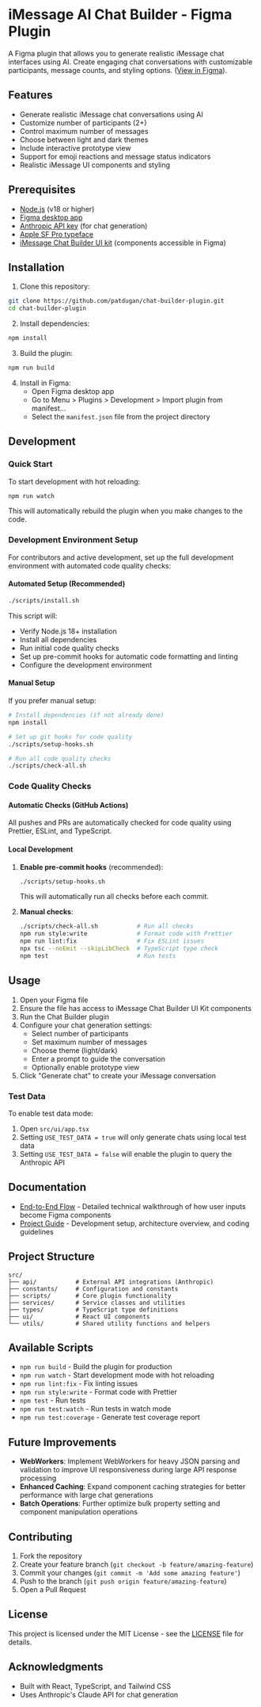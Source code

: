 # iMessage AI Chat Builder - Figma Plugin

A Figma plugin that allows you to generate realistic iMessage chat interfaces using AI. Create engaging chat conversations with customizable participants, message counts, and styling options. ([View in Figma](https://www.figma.com/community/plugin/1519731262843198057/imessage-ai-chat-builder)).

## Features

- Generate realistic iMessage chat conversations using AI
- Customize number of participants (2+)
- Control maximum number of messages
- Choose between light and dark themes
- Include interactive prototype view
- Support for emoji reactions and message status indicators
- Realistic iMessage UI components and styling

## Prerequisites

- [Node.js](https://nodejs.org) (v18 or higher)
- [Figma desktop app](https://figma.com/downloads/)
- [Anthropic API key](https://docs.anthropic.com/en/api/overview) (for chat generation)
- [Apple SF Pro typeface](https://developer.apple.com/fonts/)
- [iMessage Chat Builder UI kit](https://www.figma.com/community/file/1519446101653617639/imessage-chat-builder) (components accessible in Figma)

## Installation

1. Clone this repository:

```bash
git clone https://github.com/patdugan/chat-builder-plugin.git
cd chat-builder-plugin
```

2. Install dependencies:

```bash
npm install
```

3. Build the plugin:

```bash
npm run build
```

4. Install in Figma:
   - Open Figma desktop app
   - Go to Menu > Plugins > Development > Import plugin from manifest...
   - Select the `manifest.json` file from the project directory

## Development

### Quick Start

To start development with hot reloading:

```bash
npm run watch
```

This will automatically rebuild the plugin when you make changes to the code.

### Development Environment Setup

For contributors and active development, set up the full development environment with automated code quality checks:

#### Automated Setup (Recommended)

```bash
./scripts/install.sh
```

This script will:

- Verify Node.js 18+ installation
- Install all dependencies
- Run initial code quality checks
- Set up pre-commit hooks for automatic code formatting and linting
- Configure the development environment

#### Manual Setup

If you prefer manual setup:

```bash
# Install dependencies (if not already done)
npm install

# Set up git hooks for code quality
./scripts/setup-hooks.sh

# Run all code quality checks
./scripts/check-all.sh
```

### Code Quality Checks

#### Automatic Checks (GitHub Actions)

All pushes and PRs are automatically checked for code quality using Prettier, ESLint, and TypeScript.

#### Local Development

1. **Enable pre-commit hooks** (recommended):

   ```bash
   ./scripts/setup-hooks.sh
   ```

   This will automatically run all checks before each commit.

2. **Manual checks**:
   ```bash
   ./scripts/check-all.sh           # Run all checks
   npm run style:write              # Format code with Prettier
   npm run lint:fix                 # Fix ESLint issues
   npx tsc --noEmit --skipLibCheck  # TypeScript type check
   npm test                         # Run tests
   ```

## Usage

1. Open your Figma file
2. Ensure the file has access to iMessage Chat Builder UI Kit components
3. Run the Chat Builder plugin
4. Configure your chat generation settings:
   - Select number of participants
   - Set maximum number of messages
   - Choose theme (light/dark)
   - Enter a prompt to guide the conversation
   - Optionally enable prototype view
5. Click "Generate chat" to create your iMessage conversation

### Test Data

To enable test data mode:

1. Open `src/ui/app.tsx`
2. Setting `USE_TEST_DATA = true` will only generate chats using local test data
3. Setting `USE_TEST_DATA = false` will enable the plugin to query the Anthropic API

## Documentation

- [End-to-End Flow](docs/END_TO_END_FLOW.md) - Detailed technical walkthrough of how user inputs become Figma components
- [Project Guide](CLAUDE.md) - Development setup, architecture overview, and coding guidelines

## Project Structure

```
src/
├── api/           # External API integrations (Anthropic)
├── constants/     # Configuration and constants
├── scripts/       # Core plugin functionality
├── services/      # Service classes and utilities
├── types/         # TypeScript type definitions
├── ui/            # React UI components
└── utils/         # Shared utility functions and helpers
```

## Available Scripts

- `npm run build` - Build the plugin for production
- `npm run watch` - Start development mode with hot reloading
- `npm run lint:fix` - Fix linting issues
- `npm run style:write` - Format code with Prettier
- `npm test` - Run tests
- `npm run test:watch` - Run tests in watch mode
- `npm run test:coverage` - Generate test coverage report

## Future Improvements

- **WebWorkers**: Implement WebWorkers for heavy JSON parsing and validation to improve UI responsiveness during large API response processing
- **Enhanced Caching**: Expand component caching strategies for better performance with large chat generations
- **Batch Operations**: Further optimize bulk property setting and component manipulation operations

## Contributing

1. Fork the repository
2. Create your feature branch (`git checkout -b feature/amazing-feature`)
3. Commit your changes (`git commit -m 'Add some amazing feature'`)
4. Push to the branch (`git push origin feature/amazing-feature`)
5. Open a Pull Request

## License

This project is licensed under the MIT License - see the [LICENSE](LICENSE) file for details.

## Acknowledgments

- Built with React, TypeScript, and Tailwind CSS
- Uses Anthropic's Claude API for chat generation
